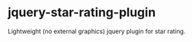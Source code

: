 jquery-star-rating-plugin
===============================

Lightweight (no external graphics) jquery plugin for star rating.